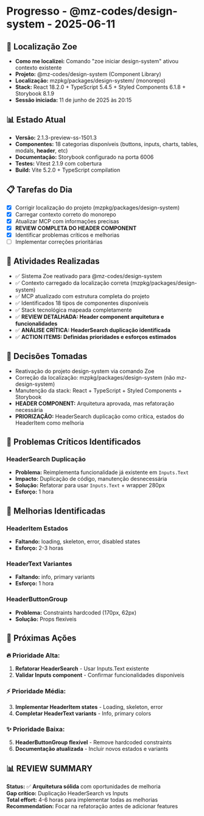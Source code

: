 # Progresso - @mz-codes/design-system - 2025-06-11

## 🎯 Localização Zoe
- **Como me localizei:** Comando "zoe iniciar design-system" ativou contexto existente
- **Projeto:** @mz-codes/design-system (Component Library)
- **Localização:** mzpkg/packages/design-system/ (monorepo)
- **Stack:** React 18.2.0 + TypeScript 5.4.5 + Styled Components 6.1.8 + Storybook 8.1.9
- **Sessão iniciada:** 11 de junho de 2025 às 20:15

## 📊 Estado Atual
- **Versão:** 2.1.3-preview-ss-1501.3
- **Componentes:** 18 categorias disponíveis (buttons, inputs, charts, tables, modals, **header**, etc)
- **Documentação:** Storybook configurado na porta 6006
- **Testes:** Vitest 2.1.9 com cobertura
- **Build:** Vite 5.2.0 + TypeScript compilation

## 📋 Tarefas do Dia
- [x] Corrigir localização do projeto (mzpkg/packages/design-system)
- [x] Carregar contexto correto do monorepo
- [x] Atualizar MCP com informações precisas
- [x] **REVIEW COMPLETA DO HEADER COMPONENT**
- [x] Identificar problemas críticos e melhorias
- [ ] Implementar correções prioritárias

## 🔄 Atividades Realizadas
- ✅ Sistema Zoe reativado para @mz-codes/design-system
- ✅ Contexto carregado da localização correta (mzpkg/packages/design-system)
- ✅ MCP atualizado com estrutura completa do projeto
- ✅ Identificados 18 tipos de componentes disponíveis
- ✅ Stack tecnológica mapeada completamente
- ✅ **REVIEW DETALHADA: Header component arquitetura e funcionalidades**
- ✅ **ANÁLISE CRÍTICA: HeaderSearch duplicação identificada**
- ✅ **ACTION ITEMS: Definidas prioridades e esforços estimados**

## 📝 Decisões Tomadas
- Reativação do projeto design-system via comando Zoe
- Correção da localização: mzpkg/packages/design-system (não mz-design-system)
- Manutenção da stack: React + TypeScript + Styled Components + Storybook
- **HEADER COMPONENT:** Arquitetura aprovada, mas refatoração necessária
- **PRIORIZAÇÃO:** HeaderSearch duplicação como crítica, estados do HeaderItem como melhoria

## 🚨 Problemas Críticos Identificados
### **HeaderSearch Duplicação**
- **Problema:** Reimplementa funcionalidade já existente em `Inputs.Text`
- **Impacto:** Duplicação de código, manutenção desnecessária
- **Solução:** Refatorar para usar `Inputs.Text` + wrapper 280px
- **Esforço:** 1 hora

## 🎯 Melhorias Identificadas
### **HeaderItem Estados**
- **Faltando:** loading, skeleton, error, disabled states
- **Esforço:** 2-3 horas

### **HeaderText Variantes**
- **Faltando:** info, primary variants
- **Esforço:** 1 hora

### **HeaderButtonGroup**
- **Problema:** Constraints hardcoded (170px, 62px)
- **Solução:** Props flexíveis

## 🚀 Próximas Ações
### **🔥 Prioridade Alta:**
1. **Refatorar HeaderSearch** - Usar Inputs.Text existente
2. **Validar Inputs component** - Confirmar funcionalidades disponíveis

### **⚡ Prioridade Média:**
3. **Implementar HeaderItem states** - Loading, skeleton, error
4. **Completar HeaderText variants** - Info, primary colors

### **✨ Prioridade Baixa:**
5. **HeaderButtonGroup flexível** - Remove hardcoded constraints
6. **Documentação atualizada** - Incluir novos estados e variants

## 📊 **REVIEW SUMMARY**
**Status:** ✅ **Arquitetura sólida** com oportunidades de melhoria  
**Gap crítico:** Duplicação HeaderSearch vs Inputs  
**Total effort:** 4-6 horas para implementar todas as melhorias  
**Recommendation:** Focar na refatoração antes de adicionar features 